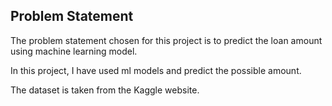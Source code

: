 ## Problem Statement
The problem statement chosen for this project is to predict the loan amount using machine learning model.

In this project, I have used ml models and predict the possible amount.

The dataset is taken from the Kaggle website.
